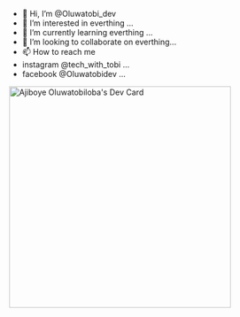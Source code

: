 - 👋 Hi, I’m @Oluwatobi_dev                     
- 👀 I’m interested in everthing ...
- 🌱 I’m currently learning everthing ...
- 💞️ I’m looking to collaborate on everthing...
- 📫 How to reach me 
- instagram @tech_with_tobi ...
- facebook @Oluwatobidev ...

<a href="https://app.daily.dev/Oluwatobi Dev"><img   src="https://api.daily.dev/devcards/efec75472da84868b41f0379d54fcc7f.png?r=4b4" width="400" alt="Ajiboye Oluwatobiloba's Dev Card"/></a>
<!---
Intellihackz/Intellihackz is a ✨ special ✨ repository because its `README.md` (this file) appears on your GitHub profile.
You can click the Preview link to take a look at your changes.
--->
